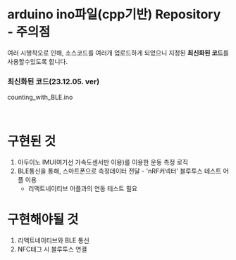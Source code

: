 # arduino ino파일(cpp기반) Repository - 주의점

여러 시행착오로 인해, 소스코드를 여러개 업로드하게 되었으니 지정된 **최신화된 코드**를 사용할수있도록 합니다.
### 최신화된 코드(23.12.05. ver)
counting_with_BLE.ino

<br>

# 구현된 것
1. 아두이노 IMU(여기선 가속도센서만 이용)를 이용한 운동 측정 로직
2. BLE통신을 통해, 스마트폰으로 측정데이터 전달 - 'nRF커넥터' 블루투스 테스트 어플 이용
   - 리액트네이티브 어플과의 연동 테스트 필요

# 구현해야될 것
1. 리액트네이티브와 BLE 통신
2. NFC태그 시 블루투스 연결
